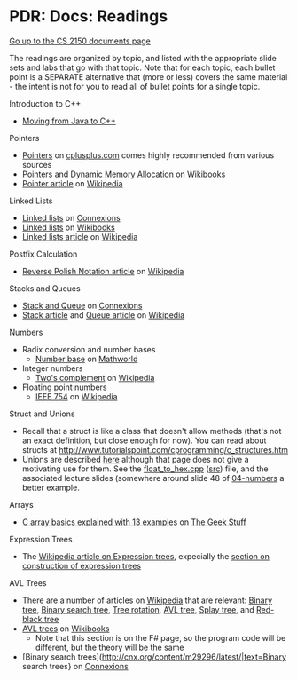 PDR: Docs: Readings
===================

[Go up to the CS 2150 documents page](index.html)

The readings are organized by topic, and listed with the appropriate slide sets and labs that go with that topic.  Note that for each topic, each bullet point is a SEPARATE alternative that (more or less) covers the same material - the intent is not for you to read all of bullet points for a single topic.


Introduction to C++

- [Moving from Java to C++](http://www.horstmann.com/ccj2/ccjapp3.html)

Pointers

- [Pointers](http://www.cplusplus.com/doc/tutorial/pointers/) on [cplusplus.com](http://cplusplus.com) comes highly recommended from various sources
- [Pointers](http://en.wikibooks.org/wiki/C%2B%2B_Programming/Operators/Pointers) and [Dynamic Memory Allocation](http://en.wikibooks.org/wiki/C%2B%2B_Programming/Programming_Languages/C%2B%2B/Code/Statements/Variables/Operators#Dynamic_memory_allocation) on [Wikibooks](http://en.wikibooks.org/wiki/Main_Page)
- [Pointer article](http://en.wikipedia.org/wiki/Pointer_%28computing%29) on [Wikipedia](http://en.wikipedia.org)

Linked Lists

- [Linked lists](http://cnx.org/content/m29464/latest/) on [Connexions](http://cnx.org)
- [Linked lists](http://en.wikibooks.org/wiki/Data_Structures/LinkedLists) on [Wikibooks](http://en.wikibooks.org/wiki/Main_Page)
- [Linked lists article](http://en.wikipedia.org/wiki/Linked_list) on [Wikipedia](http://en.wikipedia.org)

Postfix Calculation

- [Reverse Polish Notation article](http://en.wikipedia.org/wiki/Reverse_Polish_notation) on [Wikipedia](http://en.wikipedia.org)

Stacks and Queues

- [Stack and Queue](http://cnx.org/content/m29534/latest/) on [Connexions](http://cnx.org)
- [Stack article](http://en.wikipedia.org/wiki/Stack_%28data_structure%29) and [Queue article](http://en.wikipedia.org/wiki/Queue_%28data_structure%29) on [Wikipedia](http://en.wikipedia.org)

Numbers

- Radix conversion and number bases
  - [Number base](http://mathworld.wolfram.com/Base.html) on [Mathworld](http://mathworld.wolfram.com/)
- Integer numbers
  - [Two's complement](http://en.wikipedia.org/wiki/Two%27s_complement) on [Wikipedia](http://en.wikipedia.org)
- Floating point numbers
  - [IEEE 754](http://en.wikipedia.org/wiki/IEEE_754) on [Wikipedia](http://en.wikipedia.org)

<a name="structsunions">Struct and Unions</a>

- Recall that a struct is like a class that doesn't allow methods (that's not an exact definition, but close enough for now).  You can read about structs at http://www.tutorialspoint.com/cprogramming/c_structures.htm
- Unions are described [here](http://www.tutorialspoint.com/cprogramming/c_unions.htm) although that page does not give a motivating use for them.  See the [float_to_hex.cpp](../slides/code/04-numbers/float_to_hex.cpp.html) ([src](../slides/code/04-numbers/float_to_hex.cpp)) file, and the associated lecture slides (somewhere around slide 48 of [04-numbers](../slides/04-numbers/04-numbers.html) a better example.

<a name="arrays">Arrays</a>

- [C array basics explained with 13 examples](http://www.thegeekstuff.com/2011/12/c-arrays/) on [The Geek Stuff](http://www.thegeekstuff.com/)

Expression Trees

- The [Wikipedia article on Expression trees](http://en.wikipedia.org/wiki/Expression_tree), expecially the [section on construction of expression trees](http://en.wikipedia.org/wiki/Expression_tree#Construction_of_an_Expression_Tree)


AVL Trees

- There are a number of articles on [Wikipedia](http://en.wikipedia.org/wiki/Main_Page) that are relevant: [Binary tree](http://en.wikipedia.org/wiki/Binary_tree), [Binary search tree](http://en.wikipedia.org/wiki/Binary_search_tree), [Tree rotation](http://en.wikipedia.org/wiki/Tree_rotation), [AVL tree](http://en.wikipedia.org/wiki/AVL_tree), [Splay tree](http://en.wikipedia.org/wiki/Splay_tree), and [Red-black tree](http://en.wikipedia.org/wiki/Red-black_tree)
- [AVL trees](http://en.wikibooks.org/wiki/F_Sharp_Programming/Advanced_Data_Structures#AVL_Trees) on [Wikibooks](http://en.wikibooks.org/wiki/Main_Page)
  - Note that this section is on the F# page, so the program code will be different, but the theory will be the same
- [Binary search trees](http://cnx.org/content/m29296/latest/|text=Binary search trees} on [Connexions](http://cnx.org)
